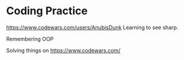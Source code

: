 # Coding Practice
https://www.codewars.com/users/AnubisDunk
Learning to see sharp.

Remembering OOP

Solving things on https://www.codewars.com/
